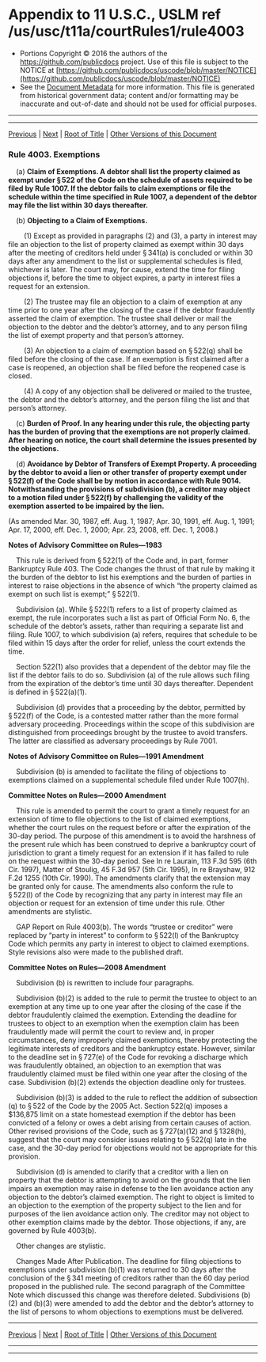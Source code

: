 ---
---

# Appendix to 11 U.S.C., USLM ref /us/usc/t11a/courtRules1/rule4003

* Portions Copyright © 2016 the authors of the https://github.com/publicdocs project.
  Use of this file is subject to the NOTICE at [https://github.com/publicdocs/uscode/blob/master/NOTICE](https://github.com/publicdocs/uscode/blob/master/NOTICE)
* See the [Document Metadata](././../../../..//README.md) for more information.
  This file is generated from historical government data; content and/or formatting may be inaccurate and out-of-date and should not be used for official purposes.

----------
----------

[Previous](./../../../..//us/usc/t11a/courtRules1/m__us_usc_t11a_courtRules1_rule4002.md) | [Next](./../../../..//us/usc/t11a/courtRules1/m__us_usc_t11a_courtRules1_rule4004.md) | [Root of Title](./../../../../) | [Other Versions of this Document](https://publicdocs.github.io/go/links?ns=uslm&ref=%2Fus%2Fusc%2Ft11a%2FcourtRules1%2Frule4003)

### Rule 4003. Exemptions

    (a) __Claim of Exemptions. A debtor shall list the property claimed as exempt under § 522 of the Code on the schedule of assets required to be filed by Rule 1007. If the debtor fails to claim exemptions or file the schedule within the time specified in Rule 1007, a dependent of the debtor may file the list within 30 days thereafter.__ 

    (b) __Objecting to a Claim of Exemptions.__ 

        (1) Except as provided in paragraphs (2) and (3), a party in interest may file an objection to the list of property claimed as exempt within 30 days after the meeting of creditors held under § 341(a) is concluded or within 30 days after any amendment to the list or supplemental schedules is filed, whichever is later. The court may, for cause, extend the time for filing objections if, before the time to object expires, a party in interest files a request for an extension.

        (2) The trustee may file an objection to a claim of exemption at any time prior to one year after the closing of the case if the debtor fraudulently asserted the claim of exemption. The trustee shall deliver or mail the objection to the debtor and the debtor’s attorney, and to any person filing the list of exempt property and that person’s attorney.

        (3) An objection to a claim of exemption based on § 522(q) shall be filed before the closing of the case. If an exemption is first claimed after a case is reopened, an objection shall be filed before the reopened case is closed.

        (4) A copy of any objection shall be delivered or mailed to the trustee, the debtor and the debtor’s attorney, and the person filing the list and that person’s attorney.

    (c) __Burden of Proof. In any hearing under this rule, the objecting party has the burden of proving that the exemptions are not properly claimed. After hearing on notice, the court shall determine the issues presented by the objections.__ 

    (d) __Avoidance by Debtor of Transfers of Exempt Property. A proceeding by the debtor to avoid a lien or other transfer of property exempt under § 522(f) of the Code shall be by motion in accordance with Rule 9014. Notwithstanding the provisions of subdivision (b), a creditor may object to a motion filed under § 522(f) by challenging the validity of the exemption asserted to be impaired by the lien.__ 

(As amended Mar. 30, 1987, eff. Aug. 1, 1987; Apr. 30, 1991, eff. Aug. 1, 1991; Apr. 17, 2000, eff. Dec. 1, 2000; Apr. 23, 2008, eff. Dec. 1, 2008.)

 __Notes of Advisory Committee on Rules—1983__ 

    This rule is derived from § 522(1) of the Code and, in part, former Bankruptcy Rule 403. The Code changes the thrust of that rule by making it the burden of the debtor to list his exemptions and the burden of parties in interest to raise objections in the absence of which “the property claimed as exempt on such list is exempt;” § 522(1).

    Subdivision (a). While § 522(1) refers to a list of property claimed as exempt, the rule incorporates such a list as part of Official Form No. 6, the schedule of the debtor’s assets, rather than requiring a separate list and filing. Rule 1007, to which subdivision (a) refers, requires that schedule to be filed within 15 days after the order for relief, unless the court extends the time.

    Section 522(1) also provides that a dependent of the debtor may file the list if the debtor fails to do so. Subdivision (a) of the rule allows such filing from the expiration of the debtor’s time until 30 days thereafter. Dependent is defined in § 522(a)(1).

    Subdivision (d) provides that a proceeding by the debtor, permitted by § 522(f) of the Code, is a contested matter rather than the more formal adversary proceeding. Proceedings within the scope of this subdivision are distinguished from proceedings brought by the trustee to avoid transfers. The latter are classified as adversary proceedings by Rule 7001.

 __Notes of Advisory Committee on Rules—1991 Amendment__ 

    Subdivision (b) is amended to facilitate the filing of objections to exemptions claimed on a supplemental schedule filed under Rule 1007(h).

 __Committee Notes on Rules—2000 Amendment__ 

    This rule is amended to permit the court to grant a timely request for an extension of time to file objections to the list of claimed exemptions, whether the court rules on the request before or after the expiration of the 30-day period. The purpose of this amendment is to avoid the harshness of the present rule which has been construed to deprive a bankruptcy court of jurisdiction to grant a timely request for an extension if it has failed to rule on the request within the 30-day period. See In re Laurain, 113 F.3d 595 (6th Cir. 1997), Matter of Stoulig, 45 F.3d 957 (5th Cir. 1995), In re Brayshaw, 912 F.2d 1255 (10th Cir. 1990). The amendments clarify that the extension may be granted only for cause. The amendments also conform the rule to § 522(l) of the Code by recognizing that any party in interest may file an objection or request for an extension of time under this rule. Other amendments are stylistic.

    GAP Report on Rule 4003(b). The words “trustee or creditor” were replaced by “party in interest” to conform to § 522(l) of the Bankruptcy Code which permits any party in interest to object to claimed exemptions. Style revisions also were made to the published draft.

 __Committee Notes on Rules—2008 Amendment__ 

    Subdivision (b) is rewritten to include four paragraphs.

    Subdivision (b)(2) is added to the rule to permit the trustee to object to an exemption at any time up to one year after the closing of the case if the debtor fraudulently claimed the exemption. Extending the deadline for trustees to object to an exemption when the exemption claim has been fraudulently made will permit the court to review and, in proper circumstances, deny improperly claimed exemptions, thereby protecting the legitimate interests of creditors and the bankruptcy estate. However, similar to the deadline set in § 727(e) of the Code for revoking a discharge which was fraudulently obtained, an objection to an exemption that was fraudulently claimed must be filed within one year after the closing of the case. Subdivision (b)(2) extends the objection deadline only for trustees.

    Subdivision (b)(3) is added to the rule to reflect the addition of subsection (q) to § 522 of the Code by the 2005 Act. Section 522(q) imposes a $136,875 limit on a state homestead exemption if the debtor has been convicted of a felony or owes a debt arising from certain causes of action. Other revised provisions of the Code, such as § 727(a)(12) and § 1328(h), suggest that the court may consider issues relating to § 522(q) late in the case, and the 30-day period for objections would not be appropriate for this provision.

    Subdivision (d) is amended to clarify that a creditor with a lien on property that the debtor is attempting to avoid on the grounds that the lien impairs an exemption may raise in defense to the lien avoidance action any objection to the debtor’s claimed exemption. The right to object is limited to an objection to the exemption of the property subject to the lien and for purposes of the lien avoidance action only. The creditor may not object to other exemption claims made by the debtor. Those objections, if any, are governed by Rule 4003(b).

    Other changes are stylistic.

    Changes Made After Publication. The deadline for filing objections to exemptions under subdivision (b)(1) was returned to 30 days after the conclusion of the § 341 meeting of creditors rather than the 60 day period proposed in the published rule. The second paragraph of the Committee Note which discussed this change was therefore deleted. Subdivisions (b)(2) and (b)(3) were amended to add the debtor and the debtor’s attorney to the list of persons to whom objections to exemptions must be delivered.

----------

[Previous](./../../../..//us/usc/t11a/courtRules1/m__us_usc_t11a_courtRules1_rule4002.md) | [Next](./../../../..//us/usc/t11a/courtRules1/m__us_usc_t11a_courtRules1_rule4004.md) | [Root of Title](./../../../../) | [Other Versions of this Document](https://publicdocs.github.io/go/links?ns=uslm&ref=%2Fus%2Fusc%2Ft11a%2FcourtRules1%2Frule4003)

----------
----------



